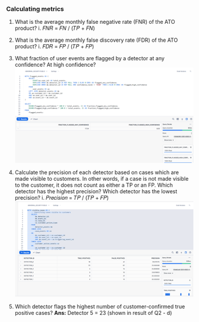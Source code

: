 ### Calculating metrics

1. What is the average monthly false negative rate (FNR) of the ATO product?
i. 𝐹𝑁𝑅 = 𝐹𝑁 / (𝑇𝑃 + 𝐹𝑁)

2. What is the average monthly false discovery rate (FDR) of the ATO product?
i. 𝐹𝐷𝑅 = 𝐹𝑃 / (𝑇𝑃 + 𝐹𝑃)

3. What fraction of user events are flagged by a detector at any confidence? At high confidence?
![alt text](image.png)

4. Calculate the precision of each detector based on cases which are made visible to customers. In other words, if a
case is not made visible to the customer, it does not count as either a TP or an FP. Which detector has the highest
precision? Which detector has the lowest precision?
i. 𝑃𝑟𝑒𝑐𝑖𝑠𝑖𝑜𝑛 = 𝑇𝑃 / (𝑇𝑃 + 𝐹𝑃)
![alt text](image-1.png)

5. Which detector flags the highest number of customer-confirmed true positive cases?
**Ans:** Detector 5 = 23 (shown in result of Q2 - d)
